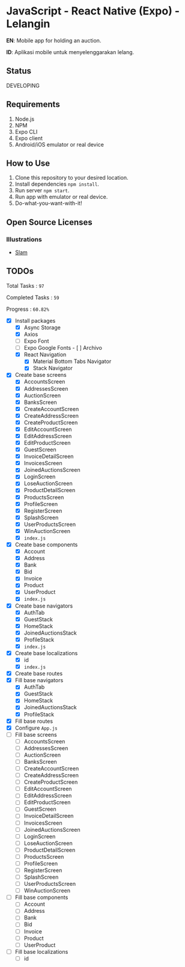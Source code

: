 # JavaScript - React Native (Expo) - Lelangin
**EN**: Mobile app for holding an auction.

**ID**: Aplikasi mobile untuk menyelenggarakan lelang.

## Status
DEVELOPING

## Requirements
1. Node.js
2. NPM
3. Expo CLI
4. Expo client
5. Android/iOS emulator or real device

## How to Use
1. Clone this repository to your desired location.
2. Install dependencies `npm install`.
3. Run server `npm start`.
4. Run app with emulator or real device.
5. Do-what-you-want-with-it!

## Open Source Licenses
### Illustrations
- [Slam](https://storytale.io/packages/slam/)

## TODOs
Total Tasks : `97`

Completed Tasks : `59`

Progress : `60.82%`

- [x] Install packages
  - [x] Async Storage
  - [x] Axios
  - [ ] Expo Font
  - [ ] Expo Google Fonts
        - [ ] Archivo
  - [x] React Navigation
    - [x] Material Bottom Tabs Navigator
    - [x] Stack Navigator
- [x] Create base screens
  - [x] AccountsScreen
  - [x] AddressesScreen
  - [x] AuctionScreen
  - [x] BanksScreen
  - [x] CreateAccountScreen
  - [x] CreateAddressScreen
  - [x] CreateProductScreen
  - [x] EditAccountScreen
  - [x] EditAddressScreen
  - [x] EditProductScreen
  - [x] GuestScreen
  - [x] InvoiceDetailScreen
  - [x] InvoicesScreen
  - [x] JoinedAuctionsScreen
  - [x] LoginScreen
  - [x] LoseAuctionScreen
  - [x] ProductDetailScreen
  - [x] ProductsScreen
  - [x] ProfileScreen
  - [x] RegisterScreen
  - [x] SplashScreen
  - [x] UserProductsScreen
  - [x] WinAuctionScreen
  - [x] `index.js`
- [x] Create base components
  - [x] Account
  - [x] Address
  - [x] Bank
  - [x] Bid
  - [x] Invoice
  - [x] Product
  - [x] UserProduct
  - [x] `index.js`
- [x] Create base navigators
  - [x] AuthTab
  - [x] GuestStack
  - [x] HomeStack
  - [x] JoinedAuctionsStack
  - [x] ProfileStack
  - [x] `index.js`
- [x] Create base localizations
  - [x] id
  - [x] `index.js`
- [x] Create base routes
- [x] Fill base navigators
  - [x] AuthTab
  - [x] GuestStack
  - [x] HomeStack
  - [x] JoinedAuctionsStack
  - [x] ProfileStack
- [x] Fill base routes
- [x] Configure `App.js`
- [ ] Fill base screens
  - [ ] AccountsScreen
  - [ ] AddressesScreen
  - [ ] AuctionScreen
  - [ ] BanksScreen
  - [ ] CreateAccountScreen
  - [ ] CreateAddressScreen
  - [ ] CreateProductScreen
  - [ ] EditAccountScreen
  - [ ] EditAddressScreen
  - [ ] EditProductScreen
  - [ ] GuestScreen
  - [ ] InvoiceDetailScreen
  - [ ] InvoicesScreen
  - [ ] JoinedAuctionsScreen
  - [ ] LoginScreen
  - [ ] LoseAuctionScreen
  - [ ] ProductDetailScreen
  - [ ] ProductsScreen
  - [ ] ProfileScreen
  - [ ] RegisterScreen
  - [ ] SplashScreen
  - [ ] UserProductsScreen
  - [ ] WinAuctionScreen
- [ ] Fill base components
  - [ ] Account
  - [ ] Address
  - [ ] Bank
  - [ ] Bid
  - [ ] Invoice
  - [ ] Product
  - [ ] UserProduct
- [ ] Fill base localizations
  - [ ] id
